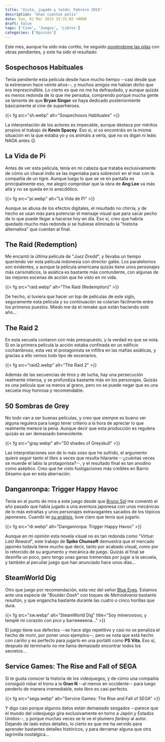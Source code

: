 ```yaml
---
title: 'Visto, jugado y leído: Febrero 2015'
description: 'Unas cuantas pelis'
date: Sun, 01 Mar 2015 15:31:02 +0000
draft: false
tags: ['Cine', 'Juegos', 'Libros']
categories: ['Opinión']
---
```


Este mes, aunque ha sido más cortito, he seguido [poniéndome las pilas](/visto-jugado-y-leido-enero-2015/) con obras pendientes, y este ha sido el resultado:

## Sospechosos Habituales

Tenía pendiente esta película desde hace mucho tiempo --casi desde que la estrenaron hace veinte años--, y muchos amigos me habían dicho que era imprescindible. Lo cierto es que no me ha defraudado, y aunque quizás es menos redonda de lo que me pensaba, comprendo porqué mucha gente se lamente de que **Bryan Singer** se haya dedicado posteriormente básicamente al cine de superhéroes.

{{< fg src="sh.webp" alt="Sospechosos Habituales" >}}

La interpretación de los actores es impecable, aunque destaca por méritos propios el trabajo de **Kevin Spacey**. Eso sí, si os encontráis en la misma situación en la que estaba yo y os animáis a verla, que no os digan ni leáis NADA antes :wink:

## La Vida de Pi

Antes de ver esta película, tenía en mi cabeza que trataba exclusivamente de cómo un chaval indio se las ingeniaba para sobrevivir en el mar con la compañía de un tigre. Aunque luego lo que se ve en pantalla es principalmente eso, me alegró comprobar que la obra de **Ang Lee** va más allá y no se queda en lo anecdótico.

{{< fg src="pi.webp" alt="La Vida de Pi" >}}

Aunque se abusa de los efectos digitales, el resultado no chirría, y de hecho se usan más para potenciar el mensaje visual que para sacar pecho de lo que puede llegar a hacerse hoy en día. Eso sí, creo que habría quedado mucho más redonda si se hubiese eliminado la "historia alternativa" que cuentan al final.

## The Raid (Redemption)

Me encantó la última película de "_Juez Dredd_", y llevaba un tiempo queriendo ver esta película indonesia con director galés. Los paralelismos son evidentes, y aunque la película americana quizás tiene unos personajes más carismáticos, la asiática es bastante más contundente, con algunas de las mejores escenas de acción que he visto en mi vida.

{{< fg src="raid.webp" alt="The Raid (Redemption)" >}}

De hecho, si tuviera que hacer un top de películas de este siglo, seguramente esta película y su continuación se colarían fácilmente entre los primeros puestos. Miedo me da el remake que están haciendo este año...

## The Raid 2

En esta secuela contaron con más presupuesto, y la verdad es que se nota. Si en la primera película la acción estaba confinada en un edificio cochambroso, esta vez el protagonista se infiltra en las mafias asiáticas, y gracias a ello vemos todo tipo de escenarios.

{{< fg src="raid2.webp" alt="The Raid 2" >}}

Además de las secuencias de tiros y de lucha, hay una persecución realmente intensa, y se profundiza bastante más en los personajes. Quizás es una película que va menos al grano, pero no se puede negar que es una secuela muy honrosa y recomendable.

## 50 Sombras de Grey

No todo van a ser buenas películas, y creo que siempre es bueno ver alguna regulera para luego tener criterio a la hora de apreciar lo que realmente merece la pena. Aunque decir que esta producción es regulera quizás es ser demasiado benevolente.

{{< fg src="gray.webp" alt="50 shades of Greyskull" >}}

Las interpretaciones son de lo más soso que he sufrido, el argumento quiere seguir tanto el libro a veces que resulta hilarante --¿cuántas veces se muerde el labio la protagonista?--, y el resultado final es tan anodino como aséptico. Creo que he visto fustigaciones más creíbles en Barrio Sésamo que en esta aberración.

## Danganronpa: Trigger Happy Havoc

Tenía en el punto de mira a este juego desde que [Bruno Sol](/entrevista-a-bruno-sol-nemesis/) me comentó el año pasado que había jugado a una aventura japonesa con unas mecánicas de lo más extrañas y unos personajes extravagantes sacados de los tópicos japoneses. Cuando leí [su análisis](http://es.ign.com/danganronpa-trigger-happy-havoc-vita/71513/review/danganronpa-trigger-happy-havoc-analisis-ps-vita), tuve claro que tenía que jugarlo.

{{< fg src="dr.webp" alt="Danganronpa: Trigger Happy Havoc" >}}

Aunque en mi opinión esta novela visual no es tan redonda como "_Virtue: Last Reward_", este trabajo de **Spike Chunsoft** demuestra que el mercado japonés todavía tiene mucho que decir, tanto por acabado visual, como por lo retorcido de su argumento y mecánica de juego. Quizás al final se desinfla un poco, pero tengo unas ganas tremendas por jugar a la secuela, y también al peculiar juego que han anunciado hace unos días...

## SteamWorld Dig

Otro que juego por recomendación, esta vez del señor [Blue Eyes](/entrevista-a-blue-eyes-riesgoyfortuna/). Estamos ante una especie de "_Boulder Dash_" con toques de _Metroidvania_ bastante resultón, y que engancha bastante durante las cuatro o cinco horillas que dura.

{{< fg src="sw.webp" alt="SteamWorld Dig" title="Soy minerooooo, y templé mi corazón con pico y barreeeeena..." >}}

El juego tiene sus defectos --se hace algo repetitivo y casi no se penaliza el hecho de morir, por poner unos ejemplos--, pero se nota que está hecho con cariño y es perfecto para jugarlo en una portátil como **PS Vita**. Eso sí, después de terminarlo no me llama demasiado encontrar todos los secretos...

## Service Games: The Rise and Fall of SEGA

Si te gusta conocer la historia de los videojuegos, y de cómo una compañía consiguió robar el trono a la **Gran N** --al menos en occidente-- para luego perderlo de manera irremediable, este libro es casi perfecto.

{{< fg src="sega.webp" alt="Service Games: The Rise and Fall of SEGA" >}}

Y digo casi porque algunos datos están demasiado sesgados --parece que el mundo del videojuego gira exclusivamente en torno a Japón y Estados Unidos--, y porque muchas veces se le ve el plumero _fanboy_ al autor. Dejando de lado estos detalles, lo cierto es que me ha servido para aprender bastantes detalles históricos, y para derramar alguna que otra lagrimilla nostálgica...